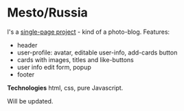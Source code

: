 # Mesto/Russia

I's a [single-page project](https://andreyryab.github.io/mesto/index.html) - kind of a photo-blog.
Features:

* header
* user-profile: avatar, editable user-info, add-cards button
* cards with images, titles and like-buttons
* user info edit form, popup
* footer

**Technologies**
html, css, pure Javascript.

Will be updated.